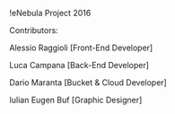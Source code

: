 !eNebula Project 2016


Contributors:


Alessio Raggioli [Front-End Developer]


Luca Campana [Back-End Developer]


Dario Maranta [Bucket & Cloud Developer]


Iulian Eugen Buf [Graphic Designer]


